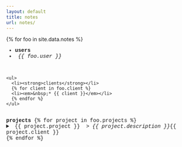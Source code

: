 ```yaml
---
layout: default
title: notes
url: notes/
---
```

{% for foo in site.data.notes %}  

<div style="font-family: courier new" class="col12 pad1">
  
  <div> <!--users, clients-->
    <ul>
      <li><strong>users</strong></li>
      <li><em>&nbsp;{{ foo.user }}</em></li>
    </ul>
    <br>
    
    <ul>
      <li><strong>clients</strong></li>
      {% for client in foo.client %}
      <li><em>&nbsp;* {{ client }}</em></li>
      {% endfor %}  
    </ul>
  </div>
  <br>
  
  <div> <!--projects-->
    <strong>projects</strong>   
    {% for project in foo.projects %}  
    <details>     
      <summary>
        <span>&nbsp;{{ project.project }}&nbsp;<em>&nbsp;>&nbsp;{{ project.description }}</em><span class="fr">{{ project.client }}&nbsp;</span></span>
      </summary>   
      <div markdown="1">
        
        {{ project.todo }}
      
      </div>      
      <br>
    </details>  
    {% endfor %}   
  </div>
  <br>
 
  <div> <!--notes-->
    <strong>notes</strong>
    <div>
      {% for thought in foo.thoughts %}  
      <details>  
        <summary>  
          &nbsp;{{ thought.date }}
          &nbsp;<em class="fr">{{ thought.project }}&nbsp;</em>  
        </summary>
        <br>
        <hr>
        <span markdown="1">{{ thought.note }}</span>
        <br>
      </details>    
      {% endfor %}    
    </div>  
  </div>
  
</div>  
{% endfor %}  
